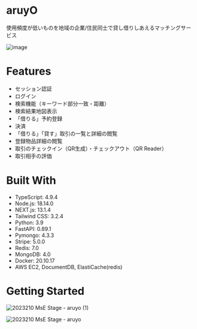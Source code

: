 # aruyO
使用頻度が低いものを地域の企業/住民同士で貸し借りしあえるマッチングサービス

![image](https://user-images.githubusercontent.com/107560126/219029888-8e5d1704-4ff0-4eac-97b1-40e4bf89183e.png)

# Features
- セッション認証
- ログイン
- 検索機能（キーワード部分一致・距離）
- 検索結果地図表示
- 「借りる」予約登録
- 決済
- 「借りる」「貸す」取引の一覧と詳細の閲覧
- 登録物品詳細の閲覧
- 取引のチェックイン（QR生成）・チェックアウト（QR Reader）
- 取引相手の評価

# Built With
- TypeScript: 4.9.4
- Node.js: 18.14.0
- NEXT.js: 13.1.4
- Tailwind CSS: 3.2.4
- Python: 3.9
- FastAPI:  0.89.1
- Pymongo: 4.3.3
- Stripe: 5.0.0
- Redis: 7.0
- MongoDB: 4.0
- Docker: 20.10.17
- AWS EC2, DocumentDB, ElastiCache(redis)

# Getting Started


![2023210 MsE Stage - aruyo (1)](https://user-images.githubusercontent.com/107560126/219031322-fedb9899-fa67-429c-bd01-c88ba9e8a80c.png)


![2023210 MsE Stage - aruyo](https://user-images.githubusercontent.com/107560126/219030911-827628ee-f668-48b1-9320-6c3eb16ec96c.png)
